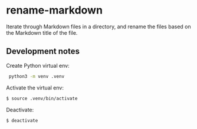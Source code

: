 # rename-markdown

Iterate through Markdown files in a directory, and rename the files based on the Markdown title of the file.

## Development notes

Create Python virtual env:

```bash
 python3 -m venv .venv
```

Activate the virtual env:

```bash
$ source .venv/bin/activate
```

Deactivate:

```bash
$ deactivate
```
